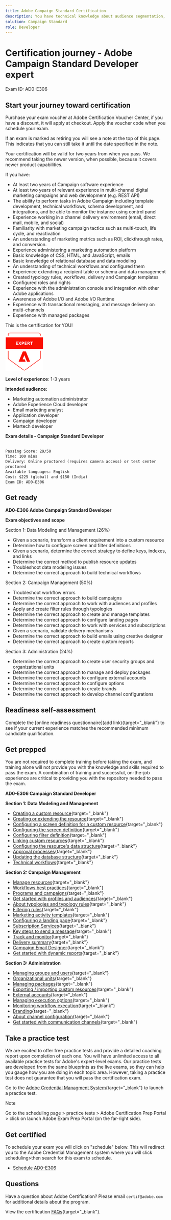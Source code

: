 ```yaml
---
title: Adobe Campaign Standard Certification 
description: You have technical knowledge about audience segmentation, destination exports, and activation on real time basis for unified profiles that adhere to data and privacy regulations, customer data platforms (CDP) and knowledge of Adobe Experience Platform.
solution: Campaign Standard
role: Developer
---
```

# Certification journey - Adobe Campaign Standard Developer expert

Exam ID: AD0-E306
    
## Start your journey toward certification

Purchase your exam voucher at Adobe Certification Voucher Center, if you have a discount, it will apply at checkout. Apply the voucher code when you schedule your exam.

If an exam is marked as retiring you will see a note at the top of this page. This indicates that you can still take it until the date specified in the note. 

Your certification will be valid for two years from when you pass. We recommend taking the newer version, when possible, because it covers newer product capabilities.

If you have:

* At least two years of Campaign software experience
* At least two years of relevant experience in multi-channel digital marketing campaigns and web development (e.g. REST API)
* The ability to perform tasks in Adobe Campaign including template development, technical workflows, schema development, and integrations, and be able to monitor the instance using control panel
* Experience working in a channel delivery environment (email, direct mail, mobile, and social)
* Familiarity with marketing campaign tactics such as multi-touch, life cycle, and reactivation
* An understanding of marketing metrics such as ROI, clickthrough rates, and conversion.
* Experience administering a marketing automation platform
* Basic knowledge of CSS, HTML, and JavaScript, emails
* Basic knowledge of relational database and data modeling
* An understanding of technical workflows and configured them
* Experience extending a recipient table or schema and data management
* Created typology rules, workflows, delivery and Campaign templates
* Configured roles and rights
* Experience with the administration console and integration with other Adobe applications
* Awareness of Adobe I/O and Adobe I/O Runtime
* Experience with transactional messaging, and message delivery on multi-channels
* Experience with managed packages

This is the certification for YOU!

![Certification Expert Badge](/help/certifications/assets/expert-badge-small.png)

**Level of experience**: 1-3 years

**Intended audience:** 

* Marketing automation administrator
* Adobe Experience Cloud developer
* Email marketing analyst
* Application developer
* Campaign developer
* Martech developer

**Exam details - Campaign Standard Developer**
  
```

Passing Score: 29/50
Time: 100 mins
Delivery: Online proctored (requires camera access) or test center proctored
Available languages: English
Cost: $225 (global) and $150 (India)
Exam ID: AD0-E306

```

## Get ready

**AD0-E306 Adobe Campaign Standard Developer**

**Exam objectives and scope**

Section 1: Data Modeling and Management (26%)

* Given a scenario, transform a client requirement into a custom resource
* Determine how to configure screen and filter definitions
* Given a scenario, determine the correct strategy to define keys, indexes, and links
* Determine the correct method to publish resource updates
* Troubleshoot data modeling issues
* Determine the correct approach to build technical workflows

Section 2: Campaign Management (50%)

* Troubleshoot workflow errors
* Determine the correct approach to build campaigns
* Determine the correct approach to work with audiences and profiles
* Apply and create filter rules through typologies
* Determine the correct approach to create and manage templates
* Determine the correct approach to configure landing pages
* Determine the correct approach to work with services and subscriptions
* Given a scenario, validate delivery mechanisms
* Determine the correct approach to build emails using creative designer
* Determine the correct approach to create custom reports

Section 3: Administration (24%)

* Determine the correct approach to create user security groups and organizational units
* Determine the correct approach to manage and deploy packages
* Determine the correct approach to configure external accounts
* Determine the correct approach to configure options
* Determine the correct approach to create brands
* Determine the correct approach to develop channel configurations

## Readiness self-assessment

Complete the [online readiness questionnaire](add link){target="_blank"} to see if your current experience matches the recommended minimum candidate qualification.

## Get prepped

You are not required to complete training before taking the exam, and training alone will not provide you with the knowledge and skills required to pass the exam. A combination of training and successful, on-the-job experience are critical to providing you with the repository needed to pass the exam.

**AD0-E306 Campaign Standard Developer**

**Section 1: Data Modeling and Management**

* [Creating a custom resource](https://experienceleague.adobe.com/docs/campaign-standard-learn/creating-custom-resources/creating-a-custom-resource.html?lang=en){target="_blank"}
* [Creating or extending the resource](https://experienceleague.adobe.com/docs/campaign-standard/using/developing/adding-or-extending-a-resource/creating-or-extending-the-resource.html?lang=en){target="_blank"}
* [Configuring a screen definition for a custom resource](https://experienceleague.adobe.com/docs/campaign-standard-learn/creating-custom-resources/configuring-a-screen-definition-for-a-custom-resource.html?lang=en){target="_blank"}
* [Configuring the screen definition](https://experienceleague.adobe.com/docs/campaign-standard/using/developing/adding-or-extending-a-resource/configuring-the-screen-definition.html?lang=en){target="_blank"}
* [Configuring filter definition](https://experienceleague.adobe.com/docs/campaign-standard/using/developing/adding-or-extending-a-resource/configuring-filter-definition.html?lang=en){target="_blank"}
* [Linking custom resources](https://experienceleague.adobe.com/docs/campaign-standard-learn/creating-custom-resources/linking-custom-resources.html?lang=en){target="_blank"}
* [Configuring the resource's data structure](https://experienceleague.adobe.com/docs/campaign-standard/using/developing/adding-or-extending-a-resource/configuring-the-resource-s-data-structure.html?lang=en#defining-links-with-other-resources){target="_blank"}
* [Approval processes](https://one.workfront.com/s/learningpath2/approval-processes-in-the-new-workfront-experience-MCG72NHD2HPJGZBD7ANMBBNORGBM){target="_blank"}
* [Updating the database structure](https://experienceleague.adobe.com/docs/campaign-standard/using/developing/adding-or-extending-a-resource/updating-the-database-structure.html?lang=en){target="_blank"}
* [Technical workflows](https://experienceleague.adobe.com/docs/campaign-standard/using/administrating/application-settings/technical-workflows.html?lang=en){target="_blank"}

**Section 2: Campaign Management**

* [Manage resources](https://one.workfront.com/s/document-item?bundleId=the-new-workfront-experience&topicId=Content%2FResource_Mgmt%2F_manage-resources.htm&_LANG=en){target="_blank"}
* [Workflows best practices](https://experienceleague.adobe.com/docs/campaign-standard/using/managing-processes-and-data/workflow-general-operation/best-practices-workflows.html?lang=en){target="_blank"}
* [Programs and campaigns](https://experienceleague.adobe.com/docs/campaign-standard/using/getting-started/marketing-plans/programs-and-campaigns.html?lang=en){target="_blank"}
* [Get started with profiles and audiences](https://experienceleague.adobe.com/docs/campaign-standard/using/profiles-and-audiences/get-started-profiles-and-audiences.html?lang=en){target="_blank"}
* [About typologies and typology rules](https://experienceleague.adobe.com/docs/campaign-standard/using/testing-and-sending/working-with-typology-rules/about-typology-rules.html?lang=en){target="_blank"}
* [Filtering rules](https://experienceleague.adobe.com/docs/campaign-standard/using/testing-and-sending/working-with-typology-rules/filtering-rules.html?lang=en){target="_blank"}
* [Marketing activity templates](https://experienceleague.adobe.com/docs/campaign-standard/using/getting-started/marketing-plans/marketing-activity-templates.html?lang=en){target="_blank"}
* [Configuring a landing page](https://experienceleague.adobe.com/docs/campaign-standard/using/communication-channels/landing-pages/configuring-landing-page.html?lang=en){target="_blank"}
* [Subscription Services](https://experienceleague.adobe.com/docs/campaign-standard/using/managing-processes-and-data/data-management-activities/subscription-services.html?lang=en){target="_blank"}
* [Key steps to send a message](https://experienceleague.adobe.com/docs/campaign-standard/using/communication-channels/about-communication-channels/key-steps-to-send-a-message.html?lang=en){target="_blank"}
* [Track and monitor](https://experienceleague.adobe.com/docs/campaign-standard/using/communication-channels/delivery-bestpractices/track-and-monitor.html?lang=en){target="_blank"}
* [Delivery summary](https://experienceleague.adobe.com/docs/campaign-standard/using/reporting/list-of-reports/delivery-summary.html?lang=en){target="_blank"}
* [Campaign Email Designer](https://experienceleague.adobe.com/docs/campaign-standard/using/designing-content/designing-content-in-adobe-campaign.html?lang=en){target="_blank"}
* [Get started with dynamic reports](https://experienceleague.adobe.com/docs/campaign-standard/using/reporting/about-reporting/about-dynamic-reports.html?lang=en){target="_blank"}

**Section 3: Administration**

* [Managing groups and users](https://experienceleague.adobe.com/docs/campaign-standard/using/administrating/users-and-security/managing-groups-and-users.html?lang=en){target="_blank"}
* [Organizational units](https://experienceleague.adobe.com/docs/campaign-standard/using/administrating/users-and-security/organizational-units.html?lang=en){target="_blank"}
* [Managing packages](https://experienceleague.adobe.com/docs/campaign-standard/using/managing-processes-and-data/importing-and-exporting-data/managing-packages.html?lang=en){target="_blank"}
* [Exporting / importing custom resources](https://experienceleague.adobe.com/docs/campaign-standard/using/managing-processes-and-data/importing-and-exporting-data/exporting-importing-custom-resources.html?lang=en){target="_blank"}
* [External accounts](https://experienceleague.adobe.com/docs/campaign-standard/using/administrating/application-settings/external-accounts.html?lang=en){target="_blank"}
* [Managing execution options](https://experienceleague.adobe.com/docs/campaign-standard/using/managing-processes-and-data/executing-a-workflow/managing-execution-options.html?lang=en){target="_blank"}
* [Monitoring workflow execution](https://experienceleague.adobe.com/docs/campaign-standard/using/managing-processes-and-data/executing-a-workflow/monitoring-workflow-execution.html?lang=en){target="_blank"}
* [Branding](https://experienceleague.adobe.com/docs/campaign-standard/using/administrating/application-settings/branding.html?lang=en){target="_blank"}
* [About channel configuration](https://experienceleague.adobe.com/docs/campaign-standard/using/administrating/configuring-channels/about-channel-configuration.html?lang=en){target="_blank"}
* [Get started with communication channels](https://experienceleague.adobe.com/docs/campaign-standard/using/communication-channels/get-started-communication-channels.html?lang=en){target="_blank"}


## Take a practice test

We are excited to offer free practice tests and provide a detailed coaching report upon completion of each one. You will have unlimited access to all available practice tests for Adobe's expert-level exams. Our practice tests are developed from the same blueprints as the live exams, so they can help you gauge how you are doing in each topic area. However, taking a practice test does not guarantee that you will pass the certification exam.

Go to the [Adobe Credential Managment System](http://www.certmetrics.com/adobe/){target="_blank"} to launch a practice test.

>[!NOTE]
>
>Go to the scheduling page > practice tests > Adobe Certification Prep Portal > click on launch Adobe Exam Prep Portal (on the far-right side).


## Get certified

To schedule your exam you will click on "schedule" below. This will redirect you to the Adobe Credential Management system where you will click scheduling>then search for this exam to schedule.

* [Schedule AD0-E306](https://learning.adobe.com/api.certify.json)

## Questions

Have a question about Adobe Certification? Please email `certif@adobe.com` for additional details about the program.

View the certification [FAQs](https://solutionpartners.adobe.com/solution-partners/training_and_certification/certification/certification_faq.html#){target="_blank"}.
